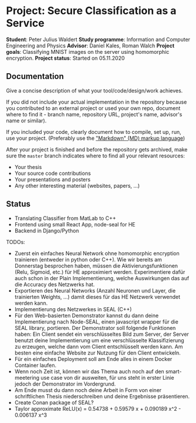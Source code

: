 # Project: Secure Classification as a Service

**Student**: Peter Julius Waldert
**Study programme**: Information and Computer Engineering and Physics
**Advisor**: Daniel Kales, Roman Walch
**Project goals**: Classifying MNIST images on the server using homomorphic encryption.
**Project status**: Started on 05.11.2020

## Documentation

Give a concise description of what your tool/code/design/work achieves.

If you did not include your actual implementation in the repository because you
contributed to an external project or used your own repo, document where to find it -
branch name, repository URL, project's name, advisor's name or similar).

If you included your code, clearly document how to compile, set up, run, use your project.
(Preferably use the ["Markdown" (MD) markup language](https://help.github.com/articles/markdown-basics/))

After your project is finished and before the repository gets archived, make sure the
`master` branch indicates where to find all your relevant resources:

- Your thesis
- Your source code contributions
- Your presentations and posters
- Any other interesting material (websites, papers, ...)

## Status

- Translating Classifier from MatLab to C++
- Frontend using small React App, node-seal for HE
- Backend in Django/Python

TODOs:

- Zuerst ein einfaches Neural Network ohne homomorphic encryption trainieren (entweder in python oder C++).
  Wie wir bereits am Donnerstag besprochen haben, müssen die Aktivierungsfunktionen (Relu, Sigmoid, etc.)
  für HE approximiert werden. Experimentiere dafür auch schon in der Plain Implementierung, welche Auswirkungen
  das auf die Accuracy des Netzwerks hat.
- Exportieren des Neural Networks (Anzahl Neuronen und Layer, die trainierten Weights, ...)
  damit dieses für das HE Netzwerk verwendet werden kann.
- Implementierung des Netzwerkes in SEAL (C++)
- Für den Web-basierten Demonstrator kannst du dann deine Implementierung nach Node-SEAL,
  einen javascript wrapper für die SEAL library, portieren. Der Demonstrator soll folgende Funktionen haben:
  Ein Client sendet ein verschlüsseltes Bild zum Server, der Server benutzt deine Implementierung
  um eine verschlüsselte Klassifizierung zu erzeugen, welche dann vom Client entschlüsselt werden kann.
  Am besten eine einfache Website zur Nutzung für den Client entwickeln.
- Für ein einfaches Deployment soll am Ende alles in einem Docker Container laufen.
- Wenn noch Zeit ist, können wir das Thema auch noch auf den smart-meetering use case von dir ausweiten,
  für uns steht in erster Linie jedoch der Demonstrator im Vordergrund.
- Am Ende musst du dann noch deine Arbeit in Form von einer schriftlichen Thesis niederschreiben
  und deine Ergebnisse präsentieren.
- Create Conan package of SEAL?
- Taylor approximate ReLU(x) = 0.54738 + 0.59579 x + 0.090189 x^2 - 0.006137 x^3
